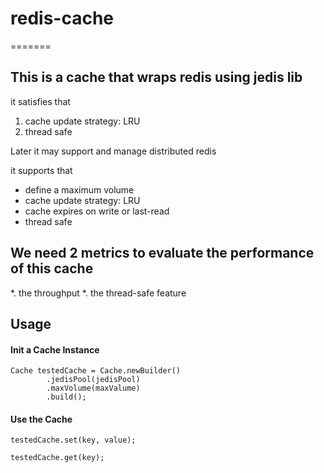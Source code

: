 # redis-cache

=======
## This is a cache that wraps redis using jedis lib

it satisfies that

1. cache update strategy: LRU
2. thread safe


Later it may support and manage distributed redis

it supports that

* define a maximum volume
* cache update strategy: LRU
* cache expires on write or last-read
* thread safe

## We need 2 metrics to evaluate the performance of this cache

*. the throughput
*. the thread-safe feature


## Usage

#### Init a Cache Instance

    Cache testedCache = Cache.newBuilder()
            .jedisPool(jedisPool)
            .maxVolume(maxValume)
            .build();

#### Use the Cache
    
    testedCache.set(key, value);
    
    testedCache.get(key);
